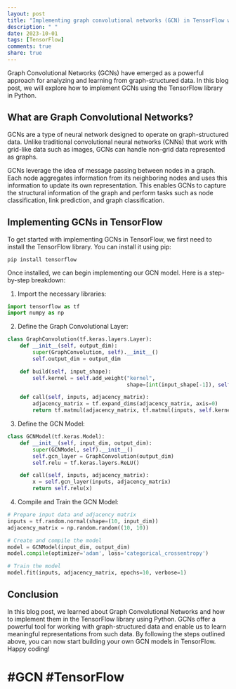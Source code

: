 ```yaml
---
layout: post
title: "Implementing graph convolutional networks (GCN) in TensorFlow with Python"
description: " "
date: 2023-10-01
tags: [TensorFlow]
comments: true
share: true
---
```


Graph Convolutional Networks (GCNs) have emerged as a powerful approach for analyzing and learning from graph-structured data. In this blog post, we will explore how to implement GCNs using the TensorFlow library in Python.

## What are Graph Convolutional Networks?

GCNs are a type of neural network designed to operate on graph-structured data. Unlike traditional convolutional neural networks (CNNs) that work with grid-like data such as images, GCNs can handle non-grid data represented as graphs.

GCNs leverage the idea of message passing between nodes in a graph. Each node aggregates information from its neighboring nodes and uses this information to update its own representation. This enables GCNs to capture the structural information of the graph and perform tasks such as node classification, link prediction, and graph classification.

## Implementing GCNs in TensorFlow

To get started with implementing GCNs in TensorFlow, we first need to install the TensorFlow library. You can install it using pip:

```
pip install tensorflow
```

Once installed, we can begin implementing our GCN model. Here is a step-by-step breakdown:

1. Import the necessary libraries:
```python
import tensorflow as tf
import numpy as np
```

2. Define the Graph Convolutional Layer:
```python
class GraphConvolution(tf.keras.layers.Layer):
    def __init__(self, output_dim):
        super(GraphConvolution, self).__init__()
        self.output_dim = output_dim

    def build(self, input_shape):
        self.kernel = self.add_weight("kernel",
                                      shape=[int(input_shape[-1]), self.output_dim])

    def call(self, inputs, adjacency_matrix):
        adjacency_matrix = tf.expand_dims(adjacency_matrix, axis=0)
        return tf.matmul(adjacency_matrix, tf.matmul(inputs, self.kernel))
```

3. Define the GCN Model:
```python
class GCNModel(tf.keras.Model):
    def __init__(self, input_dim, output_dim):
        super(GCNModel, self).__init__()
        self.gcn_layer = GraphConvolution(output_dim)
        self.relu = tf.keras.layers.ReLU()

    def call(self, inputs, adjacency_matrix):
        x = self.gcn_layer(inputs, adjacency_matrix)
        return self.relu(x)
```

4. Compile and Train the GCN Model:
```python
# Prepare input data and adjacency matrix
inputs = tf.random.normal(shape=(10, input_dim))
adjacency_matrix = np.random.random((10, 10))

# Create and compile the model
model = GCNModel(input_dim, output_dim)
model.compile(optimizer='adam', loss='categorical_crossentropy')

# Train the model
model.fit(inputs, adjacency_matrix, epochs=10, verbose=1)
```

## Conclusion

In this blog post, we learned about Graph Convolutional Networks and how to implement them in the TensorFlow library using Python. GCNs offer a powerful tool for working with graph-structured data and enable us to learn meaningful representations from such data. By following the steps outlined above, you can now start building your own GCN models in TensorFlow. Happy coding!

# #GCN #TensorFlow